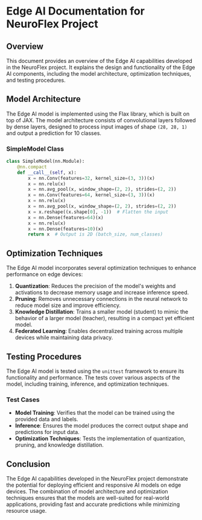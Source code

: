 # Edge AI Documentation for NeuroFlex Project

## Overview

This document provides an overview of the Edge AI capabilities developed in the NeuroFlex project. It explains the design and functionality of the Edge AI components, including the model architecture, optimization techniques, and testing procedures.

## Model Architecture

The Edge AI model is implemented using the Flax library, which is built on top of JAX. The model architecture consists of convolutional layers followed by dense layers, designed to process input images of shape `(28, 28, 1)` and output a prediction for 10 classes.

### SimpleModel Class

```python
class SimpleModel(nn.Module):
    @nn.compact
    def __call__(self, x):
        x = nn.Conv(features=32, kernel_size=(3, 3))(x)
        x = nn.relu(x)
        x = nn.avg_pool(x, window_shape=(2, 2), strides=(2, 2))
        x = nn.Conv(features=64, kernel_size=(3, 3))(x)
        x = nn.relu(x)
        x = nn.avg_pool(x, window_shape=(2, 2), strides=(2, 2))
        x = x.reshape((x.shape[0], -1))  # Flatten the input
        x = nn.Dense(features=64)(x)
        x = nn.relu(x)
        x = nn.Dense(features=10)(x)
        return x  # Output is 2D (batch_size, num_classes)
```

## Optimization Techniques

The Edge AI model incorporates several optimization techniques to enhance performance on edge devices:

1. **Quantization**: Reduces the precision of the model's weights and activations to decrease memory usage and increase inference speed.
2. **Pruning**: Removes unnecessary connections in the neural network to reduce model size and improve efficiency.
3. **Knowledge Distillation**: Trains a smaller model (student) to mimic the behavior of a larger model (teacher), resulting in a compact yet efficient model.
4. **Federated Learning**: Enables decentralized training across multiple devices while maintaining data privacy.

## Testing Procedures

The Edge AI model is tested using the `unittest` framework to ensure its functionality and performance. The tests cover various aspects of the model, including training, inference, and optimization techniques.

### Test Cases

- **Model Training**: Verifies that the model can be trained using the provided data and labels.
- **Inference**: Ensures the model produces the correct output shape and predictions for input data.
- **Optimization Techniques**: Tests the implementation of quantization, pruning, and knowledge distillation.

## Conclusion

The Edge AI capabilities developed in the NeuroFlex project demonstrate the potential for deploying efficient and responsive AI models on edge devices. The combination of model architecture and optimization techniques ensures that the models are well-suited for real-world applications, providing fast and accurate predictions while minimizing resource usage.
